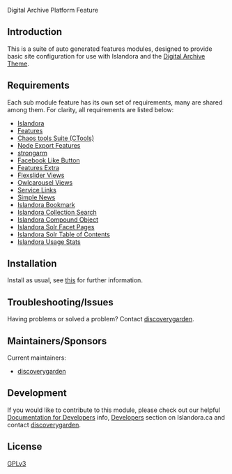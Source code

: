 Digital Archive Platform Feature

## Introduction

This is a suite of auto generated features modules, designed to provide basic
site configuration for use with Islandora and the [Digital Archive Theme](
https://github.com/discoverygarden/digital_archive_theme_sbts).

## Requirements

Each sub module feature has its own set of requirements, many are shared
among them. For clarity, all requirements are listed below:

* [Islandora](https://github.com/Islandora/islandora)
* [Features](https://www.drupal.org/project/features)
* [Chaos tools Suite (CTools)](https://www.drupal.org/project/ctools)
* [Node Export Features](https://www.drupal.org/project/node_export)
* [strongarm](https://www.drupal.org/project/strongarm)
* [Facebook Like Button](https://www.drupal.org/project/fblikebutton)
* [Features Extra](https://www.drupal.org/project/features_extra)
* [Flexslider Views](https://www.drupal.org/project/flexslider)
* [Owlcarousel Views](https://www.drupal.org/project/owlcarousel)
* [Service Links](https://www.drupal.org/project/service_links)
* [Simple News](https://www.drupal.org/project/simplenews) 
* [Islandora Bookmark](https://github.com/Islandora/islandora_bookmark)
* [Islandora Collection Search](
https://github.com/discoverygarden/islandora_collection_search)
* [Islandora Compound Object](
https://github.com/Islandora/islandora_solution_pack_compound)
* [Islandora Solr Facet Pages](
https://github.com/Islandora/islandora_solr_facet_pages)
* [Islandora Solr Table of Contents](
https://github.com/discoverygarden/islandora_solr_table_of_contents)
* [Islandora Usage Stats](https://github.com/Islandora/islandora_usage_stats)

## Installation

Install as usual, see [this](
https://drupal.org/documentation/install/modules-themes/modules-7)
for further information.

## Troubleshooting/Issues

Having problems or solved a problem? Contact [discoverygarden](
http://support.discoverygarden.ca).

## Maintainers/Sponsors

Current maintainers:

* [discoverygarden](http://www.discoverygarden.ca)

## Development

If you would like to contribute to this module, please check out our helpful
[Documentation for Developers](
https://github.com/Islandora/islandora/wiki#wiki-documentation-for-developers)
info, [Developers](http://islandora.ca/developers) section on Islandora.ca and
contact [discoverygarden](http://support.discoverygarden.ca).

## License

[GPLv3](http://www.gnu.org/licenses/gpl-3.0.txt)

